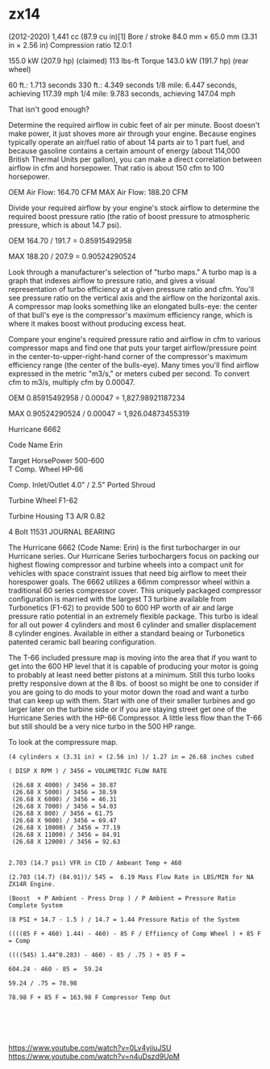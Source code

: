 # zx14
(2012-2020) 
1,441 cc (87.9 cu in)[1]
Bore / stroke	84.0 mm × 65.0 mm (3.31 in × 2.56 in)
Compression ratio	12.0:1

155.0 kW (207.9 hp) (claimed) 113 lbs-ft Torque
143.0 kW (191.7 hp) (rear wheel)



60 ft.: 1.713 seconds
330 ft.: 4.349 seconds
1/8 mile: 6.447 seconds, achieving 117.39 mph
1/4 mile: 9.783 seconds, achieving 147.04 mph

That isn't good enough? 

Determine the required airflow in cubic feet of air per minute. Boost doesn't make power, it just shoves more air through your engine. Because engines typically operate an air/fuel ratio of about 14 parts air to 1 part fuel, and because gasoline contains a certain amount of energy (about 114,000 British Thermal Units per gallon), you can make a direct correlation between airflow in cfm and horsepower. That ratio is about 150 cfm to 100 horsepower. 

OEM Air Flow: 164.70 CFM
MAX Air Flow: 188.20 CFM


Divide your required airflow by your engine's stock airflow to determine the required boost pressure ratio (the ratio of boost pressure to atmospheric pressure, which is about 14.7 psi). 

OEM
164.70 / 191.7 = 0.85915492958

MAX
188.20 /  207.9 = 0.90524290524

Look through a manufacturer's selection of "turbo maps." A turbo map is a graph that indexes airflow to pressure ratio, and gives a visual representation of turbo efficiency at a given pressure ratio and cfm. You'll see pressure ratio on the vertical axis and the airflow on the horizontal axis. A compressor map looks something like an elongated bulls-eye: the center of that bull's eye is the compressor's maximum efficiency range, which is where it makes boost without producing excess heat.

Compare your engine's required pressure ratio and airflow in cfm to various compressor maps and find one that puts your target airflow/pressure point in the center-to-upper-right-hand corner of the compressor's maximum efficiency range (the center of the bulls-eye). Many times you'll find airflow expressed in the metric "m3/s," or meters cubed per second. To convert cfm to m3/s, multiply cfm by 0.00047.

OEM
 0.85915492958 / 0.00047 = 1,827.98921187234

MAX
0.90524290524 / 0.00047 = 1,926.04873455319

Hurricane 6662	

Code Name Erin	

Target HorsePower 500-600	
T
Comp. Wheel HP-66	

Comp. Inlet/Outlet 4.0" / 2.5" Ported Shroud	

Turbine Wheel F1-62	

Turbine Housing T3 
A/R  0.82 	

4 Bolt	11531 JOURNAL BEARING


The Hurricane 6662 (Code Name: Erin) is the first turbocharger in our Hurricane series. Our Hurricane Series turbochargers focus on packing our highest flowing compressor and turbine wheels into a compact unit for vehicles with space constraint issues that need big airflow to meet their horespower goals. The 6662 utilizes a 66mm compressor wheel within a traditional 60 series compressor cover. This uniquely packaged compressor configuration is married with the largest T3 turbine available from Turbonetics (F1-62) to provide 500 to 600 HP worth of air and large pressure ratio potential in an extremely flexible package. This turbo is ideal for all out power 4 cylinders and most 6 cylinder and smaller displacement 8 cylinder engines. Available in either a standard beaing or Turbonetics patented ceramic ball bearing configuration.


The T-66 included pressure map is moving into the area that if you want to get into the 600 HP level that it is capable of producing your motor is going to probably at least need better pistons at a minimum. Still this turbo looks pretty responsive down at the 8 lbs. of boost so might be one to consider if you are going to do mods to your motor down the road and want a turbo that can keep up with them. Start with one of their smaller turbines and go larger later on the turbine side or if you are staying street get one of the Hurricane Series with the HP-66 Compressor. A little less flow than the T-66 but still should be a very nice turbo in the 500 HP range.


To look at the compressure map. 


```
(4 cylinders x (3.31 in) × (2.56 in) )/ 1.27 in = 26.68 inches cubed 

( DISP X RPM ) / 3456 = VOLUMETRIC FLOW RATE

 (26.68 X 4000) / 3456 = 30.87
 (26.68 X 5000) / 3456 = 38.59
 (26.68 X 6000) / 3456 = 46.31
 (26.68 X 7000) / 3456 = 54.03
 (26.68 X 800) / 3456 = 61.75
 (26.68 X 9000) / 3456 = 69.47
 (26.68 X 10000) / 3456 = 77.19
 (26.68 X 11000) / 3456 = 84.91
 (26.68 X 12000) / 3456 = 92.63


2.703 (14.7 psi) VFR in CID / Ambeant Temp + 460 

(2.703 (14.7) (84.91))/ 545 =  6.19 Mass Flow Rate in LBS/MIN for NA ZX14R Engine. 

(Boost  + P Ambient - Press Drop ) / P Ambient = Pressure Ratio Complete System

(8 PSI + 14.7 - 1.5 ) / 14.7 = 1.44 Pressure Ratio of the System

((((85 F + 460) 1.44) - 460) - 85 F / Effiiency of Comp Wheel ) + 85 F = Comp 

((((545) 1.44^0.283) - 460) - 85 / .75 ) + 85 F =  

604.24 - 460 - 85 =  59.24 

59.24 / .75 = 78.98

78.98 F + 85 F = 163.98 F Compressor Temp Out
 
 
 
 
 
 ```
 https://www.youtube.com/watch?v=0Lv4yjiuJSU
 https://www.youtube.com/watch?v=n4uDszd9UpM
